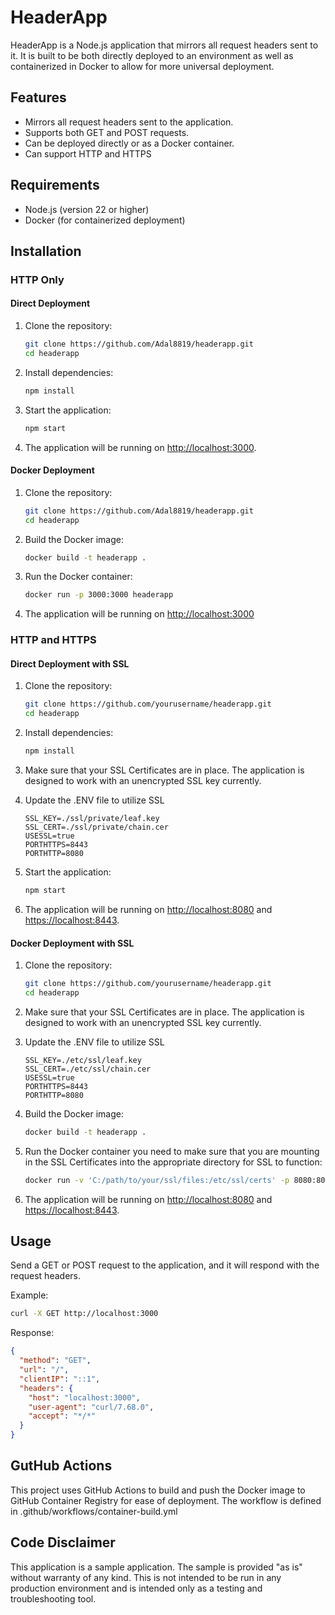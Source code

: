 # HeaderApp

HeaderApp is a Node.js application that mirrors all request headers sent to it. It is built to be both directly deployed to an environment as well as containerized in Docker to allow for more universal deployment.

## Features

- Mirrors all request headers sent to the application.
- Supports both GET and POST requests.
- Can be deployed directly or as a Docker container.
- Can support HTTP and HTTPS

## Requirements

- Node.js (version 22 or higher)
- Docker (for containerized deployment)

## Installation

### HTTP Only

#### Direct Deployment

1. Clone the repository:

   ```sh
   git clone https://github.com/Adal8819/headerapp.git
   cd headerapp

2. Install dependencies:

   ```sh
   npm install

3. Start the application:

   ```sh
   npm start

4. The application will be running on [http://localhost:3000](http://localhost:3000).

#### Docker Deployment

1. Clone the repository:

   ```sh
   git clone https://github.com/Adal8819/headerapp.git
   cd headerapp


2. Build the Docker image:

   ```sh
   docker build -t headerapp .
   
3. Run the Docker container:

   ```sh
   docker run -p 3000:3000 headerapp

4. The application will be running on [http://localhost:3000](http://localhost:3000)

### HTTP and HTTPS

#### Direct Deployment with SSL

1. Clone the repository:

   ```sh
   git clone https://github.com/yourusername/headerapp.git
   cd headerapp

2. Install dependencies:

   ```sh
   npm install

3. Make sure that your SSL Certificates are in place. The application is designed to work with an unencrypted SSL key currently.

4. Update the .ENV file to utilize SSL

   ```text
   SSL_KEY=./ssl/private/leaf.key
   SSL_CERT=./ssl/private/chain.cer
   USESSL=true
   PORTHTTPS=8443
   PORTHTTP=8080
   ```

5. Start the application:

   ```sh
   npm start

6. The application will be running on [http://localhost:8080](http://localhost:8080) and [https://localhost:8443](https://localhost:8443).

#### Docker Deployment with SSL

1. Clone the repository:

   ```sh
   git clone https://github.com/yourusername/headerapp.git
   cd headerapp

2. Make sure that your SSL Certificates are in place. The application is designed to work with an unencrypted SSL key currently.

3. Update the .ENV file to utilize SSL

   ```text
   SSL_KEY=./etc/ssl/leaf.key
   SSL_CERT=./etc/ssl/chain.cer
   USESSL=true
   PORTHTTPS=8443
   PORTHTTP=8080
   ```

4. Build the Docker image:

   ```sh
   docker build -t headerapp .
   
5. Run the Docker container you need to make sure that you are mounting in the SSL Certificates into the appropriate directory for SSL to function:

   ```sh
   docker run -v 'C:/path/to/your/ssl/files:/etc/ssl/certs' -p 8080:8080 -p 8443:8443 headerapp

6. The application will be running on [http://localhost:8080](http://localhost:8080) and [https://localhost:8443](https://localhost:8443).

## Usage

Send a GET or POST request to the application, and it will respond with the request headers.

Example:

```sh
curl -X GET http://localhost:3000
```

Response:

```json
{
  "method": "GET",
  "url": "/",
  "clientIP": "::1",
  "headers": {
    "host": "localhost:3000",
    "user-agent": "curl/7.68.0",
    "accept": "*/*"
  }
}
```

## GutHub Actions

This project uses GitHub Actions to build and push the Docker image to GitHub Container Registry for ease of deployment. The workflow is defined in .github/workflows/container-build.yml

## Code Disclaimer

This application is a sample application. The sample is provided "as is" without warranty of any kind. This is not intended to be run in any production environment and is intended only as a testing and troubleshooting tool.

